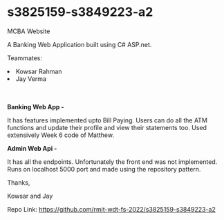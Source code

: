 # s3825159-s3849223-a2
MCBA Website

A Banking Web Application built using C# ASP.net. 

Teammates:

<li>Kowsar Rahman </li>
<li>Jay Verma </li><br><br>

<strong>Banking Web App -</strong>

It has features implemented upto Bill Paying. Users can do all the ATM functions and update their profile and view their statements too. Used extensively Week 6 code of Matthew. 

<strong>Admin Web Api -</strong> 

It has all the endpoints. Unfortunately the front end was not implemented. Runs on localhost 5000 port and made using the repository pattern.

Thanks,

Kowsar and Jay

Repo Link: https://github.com/rmit-wdt-fs-2022/s3825159-s3849223-a2
